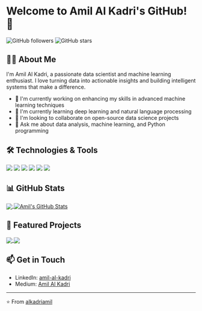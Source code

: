 # Welcome to Amil Al Kadri's GitHub! 👋

![GitHub followers](https://img.shields.io/github/followers/alkadriamil?style=social)
![GitHub stars](https://img.shields.io/github/stars/alkadriamil?style=social)

## 👨‍💻 About Me

I'm Amil Al Kadri, a passionate data scientist and machine learning enthusiast. I love turning data into actionable insights and building intelligent systems that make a difference.

- 🔭 I'm currently working on enhancing my skills in advanced machine learning techniques
- 🌱 I'm currently learning deep learning and natural language processing
- 👯 I'm looking to collaborate on open-source data science projects
- 💬 Ask me about data analysis, machine learning, and Python programming

## 🛠️ Technologies & Tools

![](https://img.shields.io/badge/Code-Python-informational?style=flat&logo=python&logoColor=white&color=2bbc8a)
![](https://img.shields.io/badge/Code-R-informational?style=flat&logo=r&logoColor=white&color=2bbc8a)
![](https://img.shields.io/badge/Tools-PostgreSQL-informational?style=flat&logo=postgresql&logoColor=white&color=2bbc8a)
![](https://img.shields.io/badge/Tools-Docker-informational?style=flat&logo=docker&logoColor=white&color=2bbc8a)
![](https://img.shields.io/badge/Tools-Kubernetes-informational?style=flat&logo=kubernetes&logoColor=white&color=2bbc8a)
![](https://img.shields.io/badge/Cloud-AWS-informational?style=flat&logo=amazon-aws&logoColor=white&color=2bbc8a)

## 📊 GitHub Stats

<a href="https://s38yf0-amil-kadri.shinyapps.io/alhamdulillah/">
  <img align="center" src="https://github-readme-stats.vercel.app/api/top-langs/?username=alkadriamil&hide=java,html,tex&title_color=ffffff&text_color=c9cacc&icon_color=2bbc8a&bg_color=1d1f21&langs_count=3" />
</a>
<a href="https://s38yf0-amil-kadri.shinyapps.io/ctr_produk/">
  <img align="center" src="https://github-readme-stats.vercel.app/api?username=alkadriamil&show_icons=true&line_height=27&count_private=true&title_color=ffffff&text_color=c9cacc&icon_color=2bbc8a&bg_color=1d1f21" alt="Amil's GitHub Stats" />
</a>

## 🚀 Featured Projects

<a href="https://github.com/alkadriamil/bike-rental-dashboard">
  <img align="center" src="https://github-readme-stats.vercel.app/api/pin/?username=alkadriamil&repo=bike-rental-dashboard&title_color=ffffff&text_color=c9cacc&icon_color=2bbc8a&bg_color=1d1f21" />
</a>

<a href="https://github.com/alkadriamil/machine-learning-app">
  <img align="center" src="https://github-readme-stats.vercel.app/api/pin/?username=alkadriamil&repo=machine-learning-app&title_color=ffffff&text_color=c9cacc&icon_color=2bbc8a&bg_color=1d1f21" />
</a>

## 📫 Get in Touch

- LinkedIn: [amil-al-kadri](www.linkedin.com/in/amil-alkadri-555325294)
- Medium: [Amil Al Kadri](https://medium.com/@21611054)

---

⭐️ From [alkadriamil](https://github.com/alkadriamil)
